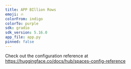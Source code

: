 ```yaml
---
title: APP BIllion Rows
emoji: 🔥
colorFrom: indigo
colorTo: purple
sdk: gradio
sdk_version: 5.16.0
app_file: app.py
pinned: false
---
```


Check out the configuration reference at https://huggingface.co/docs/hub/spaces-config-reference
